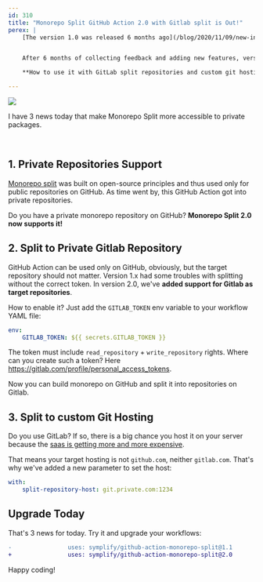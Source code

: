 ```yaml
---
id: 310
title: "Monorepo Split GitHub Action 2.0 with Gitlab split is Out!"
perex: |
    [The version 1.0 was released 6 months ago](/blog/2020/11/09/new-in-symplify-9-monorepo-split-with-github-action). Compared to its ancestors, it speed up the split from **2 minutes to 10 seconds**.


    After 6 months of collecting feedback and adding new features, version 2.0 is here!

    **How to use it with GitLab split repositories and custom git hosting?**

---
```


<img src="/assets/images/posts/2021/split_news.png" class="img-thumbnail">

I have 3 news today that make Monorepo Split more accessible to private packages.

<br>

## 1. Private Repositories Support

[Monorepo split](https://github.com/symplify/monorepo-split-github-action) was built on open-source principles and thus used only for public repositories on GitHub. As time went by, this GitHub Action got into private repositories.

Do you have a private monorepo repository on GitHub? **Monorepo Split 2.0 now supports it!**

## 2. Split to Private Gitlab Repository

GitHub Action can be used only on GitHub, obviously, but the target repository should not matter. Version 1.x had some troubles with splitting without the correct token. In version 2.0, we've **added support for Gitlab as target repositories**.

How to enable it? Just add the `GITLAB_TOKEN` env variable to your workflow YAML file:

```yaml
env:
    GITLAB_TOKEN: ${{ secrets.GITLAB_TOKEN }}
```

The token must include `read_repository` + `write_repository` rights. Where can you create such a token? Here https://gitlab.com/profile/personal_access_tokens.

Now you can build monorepo on GitHub and split it into repositories on Gitlab.

## 3. Split to custom Git Hosting

Do you use GitLab? If so, there is a big chance you host it on your server because the [saas is getting more and more expensive](/blog/best-time-to-switch-gitlab-to-github/).

That means your target hosting is not `github.com`, neither `gitlab.com`. That's why we've added a new parameter to set the host:

```yaml
with:
    split-repository-host: git.private.com:1234
```

## Upgrade Today

That's 3 news for today. Try it and upgrade your workflows:

```diff
-                uses: symplify/github-action-monorepo-split@1.1
+                uses: symplify/github-action-monorepo-split@2.0
```

Happy coding!
